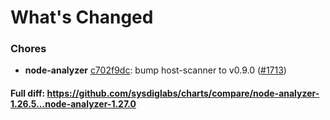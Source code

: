 # What's Changed

### Chores
- **node-analyzer** [c702f9dc](https://github.com/sysdiglabs/charts/commit/c702f9dc5b58cd0a6c18a2c82a813a524c347e5c): bump host-scanner to v0.9.0 ([#1713](https://github.com/sysdiglabs/charts/issues/1713))
#### Full diff: https://github.com/sysdiglabs/charts/compare/node-analyzer-1.26.5...node-analyzer-1.27.0
